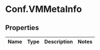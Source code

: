 # Conf.VMMetaInfo

## Properties
Name | Type | Description | Notes
------------ | ------------- | ------------- | -------------


